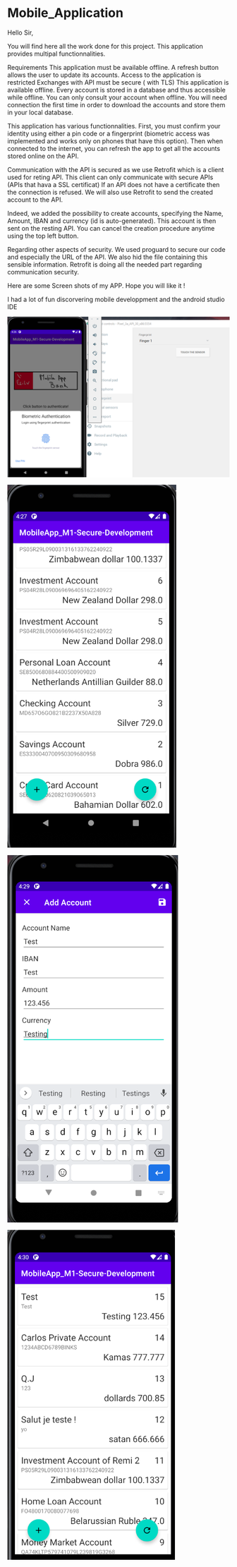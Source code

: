 # Mobile_Application

Hello Sir,

You will find here all the work done for this project. This application provides multipal functionnalities.

Requirements
This application must be available offline.
A refresh button allows the user to update its accounts.
Access to the application is restricted
Exchanges with API must be secure ( with TLS)
This application is available offline. Every account is stored in a database and thus accessible while offline. You can only consult your account when offline. You will need connection the first time in order to download the accounts and store them in your local database.

This application has various functionnalities. First, you must confirm your identity using either a pin code or a fingerprint (biometric access was implemented and works only on phones that have this option). Then when connected to the internet, you can refresh the app to get all the accounts stored online on the API.

Communication with the API is secured as we use Retrofit which is a client used for reting API. This client can only communicate with secure APIs (APIs that hava a SSL certificat) If an API does not have a certificate then the connection is refused. We will also use Retrofit to send the created account to the API.

Indeed, we added the possibility to create accounts, specifying the Name, Amount, IBAN and currency (id is auto-generated). This account is then sent on the resting API. You can cancel the creation procedure anytime using the top left button.

Regarding other aspects of security. We used proguard to secure our code and especially the URL of the API. We also hid the file containing this sensible information. Retrofit is doing all the needed part regarding communication security.

Here are some Screen shots of my APP. Hope you will like it !

I had a lot of fun discorvering mobile developpment and the android studio IDE


![Alt text](https://github.com/HattorINT/Mobile_Application/blob/main/Login.PNG)

![Alt text](https://github.com/HattorINT/Mobile_Application/blob/main/Accounts.PNG)

![Alt text](https://github.com/HattorINT/Mobile_Application/blob/main/AddingAccounts.PNG)

![Alt text](https://github.com/HattorINT/Mobile_Application/blob/main/Refresh_Display.PNG)
